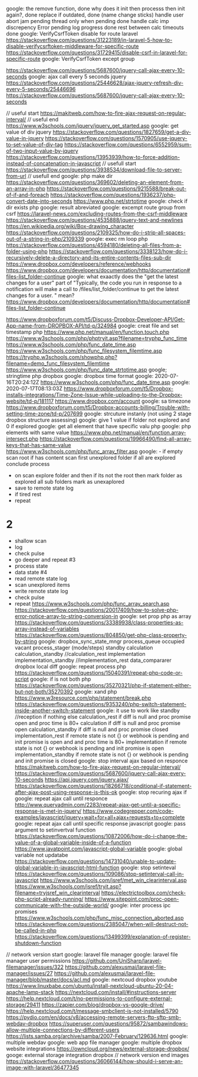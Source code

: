 
google:
the remove function,                                done
why does it init then processs then init again?,    done
replace if outdated,                                done (name change sticks)
handle user abort jam                               pending
thread only when pending                            done
handle calc imp discrepency Error                   pending
log progress                                        done
rest between calc timeouts                          done
google: VerifyCsrfToken  disable for route laravel
https://stackoverflow.com/questions/31223189/in-laravel-5-how-to-disable-verifycsrftoken-middleware-for-specific-route
https://stackoverflow.com/questions/31729415/disable-csrf-in-laravel-for-specific-route
google: VerifyCsrfToken  except group

https://stackoverflow.com/questions/5687600/jquery-call-ajax-every-10-seconds
google: ajax call every 5 seconds jquery
https://stackoverflow.com/questions/25446628/ajax-jquery-refresh-div-every-5-seconds/25446696
https://stackoverflow.com/questions/5687600/jquery-call-ajax-every-10-seconds

// useful start
https://makitweb.com/how-to-fire-ajax-request-on-regular-interval/
// useful end
https://www.w3schools.com/jquery/jquery_get_started.asp
google: get value of div jquery
https://stackoverflow.com/questions/1827659/get-a-div-value-in-jquery
https://stackoverflow.com/questions/1570905/use-jquery-to-set-value-of-div-tag
https://stackoverflow.com/questions/6552959/sum-of-two-input-value-by-jquery
https://stackoverflow.com/questions/13953939/how-to-force-addition-instead-of-concatenation-in-javascript
// usefull start
https://stackoverflow.com/questions/3938534/download-file-to-server-from-url
// usefull end
google: php make dir
https://stackoverflow.com/questions/369602/deleting-an-element-from-an-array-in-php
https://stackoverflow.com/questions/9215588/break-out-of-if-and-foreach
https://stackoverflow.com/questions/1936237/php-convert-date-into-seconds
https://www.php.net/strtotime
google: check if dir exists php
google: result abreviated
google: excempt route group from csrf
https://laravel-news.com/excluding-routes-from-the-csrf-middleware
https://stackoverflow.com/questions/4535888/jquery-text-and-newlines
https://en.wikipedia.org/wiki/Box-drawing_character
https://stackoverflow.com/questions/2109325/how-do-i-strip-all-spaces-out-of-a-string-in-php/2109339
google: exec rm loop php
https://stackoverflow.com/questions/4594180/deleting-all-files-from-a-folder-using-php
https://stackoverflow.com/questions/3338123/how-do-i-recursively-delete-a-directory-and-its-entire-contents-files-sub-dir
https://www.dropbox.com/developers/reference/webhooks
https://www.dropbox.com/developers/documentation/http/documentation#files-list_folder-continue
google: what exaactly does the "get the latest changes for a user" part of "Typically, the code you run in response to a notification will make a call to /files/list_folder/continue to get the latest changes for a user. " mean?
https://www.dropbox.com/developers/documentation/http/documentation#files-list_folder-continue

https://www.dropboxforum.com/t5/Discuss-Dropbox-Developer-API/Get-App-name-from-DROPBOX-API/td-p/324984
google: creat file and set timestamp php
https://www.php.net/manual/en/function.touch.php
https://www.w3schools.com/php/phptryit.asp?filename=tryphp_func_time
https://www.w3schools.com/php/func_date_time.asp
https://www.w3schools.com/php/func_filesystem_filemtime.asp
https://tryphp.w3schools.com/showphp.php?filename=demo_func_filesystem_filemtime
https://www.w3schools.com/php/func_date_strtotime.asp
google; stringtime php dropbox
google: dropbox time format
google: 2020-07-16T20:24:12Z
https://www.w3schools.com/php/func_date_time.asp
google: 2020-07-17T08:13:03Z
https://www.dropboxforum.com/t5/Dropbox-installs-integrations/Time-Zone-Issue-while-uploading-to-the-Dropbox-website/td-p/181117
https://www.dropbox.com/account
google: sa timezone
https://www.dropboxforum.com/t5/Dropbox-accounts-billing/Trouble-with-setting-time-zone/td-p/207699
google: strcuture instanly (not using 2 stage dropbox structure assessing)
google: give 1 value if folder not explored and 0 if explored
google: get all element that have specific valu php
google: php elements with same value
https://www.php.net/manual/en/function.array-intersect.php
https://stackoverflow.com/questions/19966490/find-all-array-keys-that-has-same-value
https://www.w3schools.com/php/func_array_filter.asp
google: - if empty scan root if has content scan first unexplored folder if all are explored conclude process
- on scan explore folder and then if its not the root then mark folder as explored all sub folders mark as unexaplored
- save to remote state log
- if tired rest
- repeat
# 2
- shallow scan
- log
- check pulse
- go deeper and repeat
#3
- process state
- data state
#4
- read remote state log
- scan unexplored items
- write remote state log
- check pulse
- repeat
https://www.w3schools.com/php/func_array_search.asp
https://stackoverflow.com/questions/20017409/how-to-solve-php-error-notice-array-to-string-conversion-in
google: set prop php as array
https://stackoverflow.com/questions/33389938/class-properties-as-array-instead-of-variables
https://stackoverflow.com/questions/804850/get-php-class-property-by-string
google:
dropbox_sync_state_mngr
	process_queue
		occupied
		vacant
	process_stager (mode/steps)
		standby
		calculation
		calculation_standby
		//calculation_rest
		implementation
		implementation_standby
		//implementation_rest
	data_compararer
		dropbox
		local
		diff
google: repeat process php
https://stackoverflow.com/questions/15040391/repeat-php-code-or-script
google: if is not both php
https://stackoverflow.com/questions/35270321/php-if-statement-either-but-not-both/35270392
google: xand php
https://www.w3resource.com/php/statement/break.php
https://stackoverflow.com/questions/9353240/php-switch-statement-inside-another-switch-statement
google: it use to work like
standby
//reception		if nothing else
calculation_rest	if diff is null and proc promise open and proc time is 80+
calculation		if diff is null and proc promise open
calculation_standby	if diff is null and proc promise closed
implementation_rest	if remote state is not {} or webhook is pending and init promise is open and  and proc time is 80+
implementation		if remote state is not {} or webhook is pending and init promise is open
implementation_standby	if remote state is not {} or webhook is pending and init promise is closed
google: stop interval ajax based on responce
https://makitweb.com/how-to-fire-ajax-request-on-regular-interval/
https://stackoverflow.com/questions/5687600/jquery-call-ajax-every-10-seconds
https://api.jquery.com/jquery.ajax/
https://stackoverflow.com/questions/18266718/conditional-if-statement-after-ajax-post-using-response-is-this-ok
google: stop recuring ajax if
google: repeat ajax call until responce
http://www.queryadmin.com/2283/repeat-ajax-get-until-a-specific-response-is-met-in-jquery/
https://www.codegrepper.com/code-examples/javascript/jquery+wait+for+all+ajax+requests+to+complete
google: repeat ajax call until specific response javascript
google: pass argument to setinvertval function
https://stackoverflow.com/questions/10872006/how-do-i-change-the-value-of-a-global-variable-inside-of-a-function
https://www.javatpoint.com/javascript-global-variable
google: global variable not updatabe
https://stackoverflow.com/questions/14731040/unable-to-update-global-variable-in-javascript-html-function
google: stop setinteval
https://stackoverflow.com/questions/109086/stop-setinterval-call-in-javascript
https://www.w3schools.com/jsref/met_win_clearinterval.asp
https://www.w3schools.com/jsref/tryit.asp?filename=tryjsref_win_clearinterval
https://electrictoolbox.com/check-php-script-already-running/
https://www.sitepoint.com/proc-open-communicate-with-the-outside-world/
google: inter process ipc promises
https://www.w3schools.com/php/func_misc_connection_aborted.asp
https://stackoverflow.com/questions/2385047/when-will-destruct-not-be-called-in-php
https://stackoverflow.com/questions/13499399/explanation-of-register-shutdown-function

// network version start
google: laravel file manager
google: laravel file manager user permissions
https://github.com/UniSharp/laravel-filemanager/issues/322
https://github.com/alexusmai/laravel-file-manager/issues/27
https://github.com/alexusmai/laravel-file-manager/blob/master/docs/acl.md
google: nextcoud dropbox youtube
https://www.linuxbabe.com/ubuntu/install-nextcloud-ubuntu-20-04-apache-lamp-stack
https://nextcloud.com/install/#instructions-server
https://help.nextcloud.com/t/no-permissions-to-configure-external-storage/29411
https://zapier.com/blog/dropbox-vs-google-drive/
https://help.nextcloud.com/t/message-smbclient-is-not-installed/5790
https://pydio.com/en/docs/v8/accessing-remote-servers-ftp-sftp-smb-webdav-dropbox
https://superuser.com/questions/95872/sambawindows-allow-multiple-connections-by-different-users
https://lists.samba.org/archive/samba/2007-February/129636.html
google: multiple webdav
google: web app file manager
google: multiple dropbox website integrations
https://owncloud.org/news/external-storage-dropbox/
googe: external storage integration dropbox
// network version end
images
https://stackoverflow.com/questions/36066144/how-should-i-serve-an-image-with-laravel/36477345
